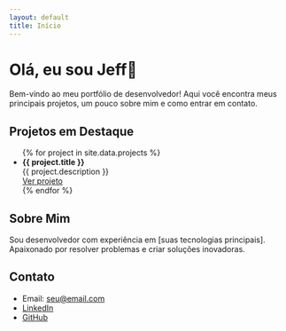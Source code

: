 ```yaml
---
layout: default
title: Início
---
```


<h1><span class="font-filter font-filter-app"><strong>Olá, eu sou Jeff</strong></span>👋</h1>

Bem-vindo ao meu portfólio de desenvolvedor! Aqui você encontra meus principais projetos, um pouco sobre mim e como entrar em contato.

## Projetos em Destaque

<ul>
  {% for project in site.data.projects %}
    <li>
      <strong>{{ project.title }}</strong><br>
      {{ project.description }}<br>
      <a href="{{ project.link }}">Ver projeto</a>
    </li>
  {% endfor %}
</ul>

## Sobre Mim

Sou desenvolvedor com experiência em [suas tecnologias principais]. Apaixonado por resolver problemas e criar soluções inovadoras.

## Contato

- Email: seu@email.com
- [LinkedIn](https://linkedin.com/in/seuusuario)
- [GitHub](https://github.com/seuusuario)
